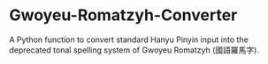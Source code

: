 # Gwoyeu-Romatzyh-Converter
A Python function to convert standard Hanyu Pinyin input into the deprecated tonal spelling system of Gwoyeu Romatzyh (國語羅馬字).
